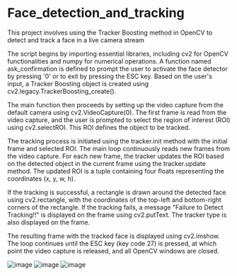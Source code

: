 # Face_detection_and_tracking
This project involves using the Tracker Boosting method in OpenCV to detect and track a face in a live camera stream

The script begins by importing essential libraries, including cv2 for OpenCV functionalities and numpy for numerical operations. A function named ask_confirmation is defined to prompt the user to activate the face detector by pressing '0' or to exit by pressing the ESC key. Based on the user's input, a Tracker Boosting object is created using cv2.legacy.TrackerBoosting_create().

The main function then proceeds by setting up the video capture from the default camera using cv2.VideoCapture(0). The first frame is read from the video capture, and the user is prompted to select the region of interest (ROI) using cv2.selectROI. This ROI defines the object to be tracked.

The tracking process is initiated using the tracker.init method with the initial frame and selected ROI. The main loop continuously reads new frames from the video capture. For each new frame, the tracker updates the ROI based on the detected object in the current frame using the tracker.update method. The updated ROI is a tuple containing four floats representing the coordinates (x, y, w, h).

If the tracking is successful, a rectangle is drawn around the detected face using cv2.rectangle, with the coordinates of the top-left and bottom-right corners of the rectangle. If the tracking fails, a message "Failure to Detect Tracking!!" is displayed on the frame using cv2.putText. The tracker type is also displayed on the frame.

The resulting frame with the tracked face is displayed using cv2.imshow. The loop continues until the ESC key (key code 27) is pressed, at which point the video capture is released, and all OpenCV windows are closed.

![image](https://github.com/user-attachments/assets/6aa9bfd4-1202-4399-90dd-c7870689868e)
![image](https://github.com/user-attachments/assets/e5bd8a14-8012-4bd5-b8a3-9b0dac1cdde5)
![image](https://github.com/user-attachments/assets/6af6dd86-aeea-465e-b681-e4e9281b33d8)
